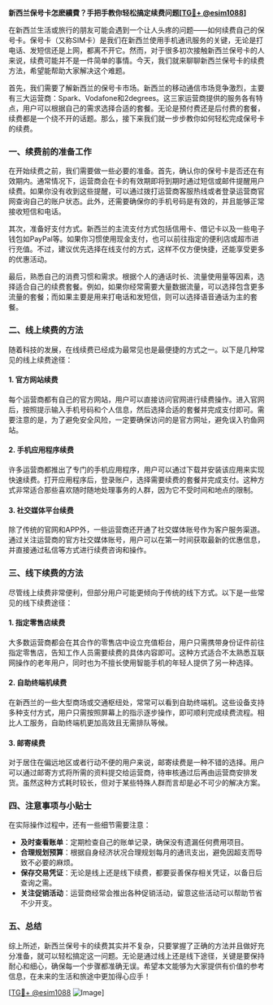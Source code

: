 **新西兰保号卡怎麽續費？手把手教你轻松搞定续费问题[[TG💪+ @esim1088](https://t.me/s/esim1088)]**

在新西兰生活或旅行的朋友可能会遇到一个让人头疼的问题——如何续费自己的保号卡。保号卡（又称SIM卡）是我们在新西兰使用手机通讯服务的关键，无论是打电话、发短信还是上网，都离不开它。然而，对于很多初次接触新西兰保号卡的人来说，续费可能并不是一件简单的事情。今天，我们就来聊聊新西兰保号卡的续费方法，希望能帮助大家解决这个难题。

首先，我们需要了解新西兰的保号卡市场。新西兰的移动通信市场竞争激烈，主要有三大运营商：Spark、Vodafone和2degrees。这三家运营商提供的服务各有特点，用户可以根据自己的需求选择合适的套餐。无论是预付费还是后付费的套餐，续费都是一个绕不开的话题。那么，接下来我们就一步步教你如何轻松完成保号卡的续费。

### 一、续费前的准备工作

在开始续费之前，我们需要做一些必要的准备。首先，确认你的保号卡是否还在有效期内。通常情况下，运营商会在卡的有效期即将到期时通过短信或邮件提醒用户续费。如果你没有收到这些提醒，可以通过拨打运营商客服热线或者登录运营商官网查询自己的账户状态。此外，还需要确保你的手机号码是有效的，并且能够正常接收短信和电话。

其次，准备好支付方式。新西兰的主流支付方式包括信用卡、借记卡以及一些电子钱包如PayPal等。如果你习惯使用现金支付，也可以前往指定的便利店或超市进行充值。不过，建议优先选择在线支付的方式，这样不仅方便快捷，还能享受更多的优惠活动。

最后，熟悉自己的消费习惯和需求。根据个人的通话时长、流量使用量等因素，选择适合自己的续费套餐。例如，如果你经常需要大量数据流量，可以选择包含更多流量的套餐；而如果主要是用来打电话和发短信，则可以选择语音通话为主的套餐。

### 二、线上续费的方法

随着科技的发展，在线续费已经成为最常见也是最便捷的方式之一。以下是几种常见的线上续费途径：

#### 1. 官方网站续费

每个运营商都有自己的官方网站，用户可以直接访问官网进行续费操作。进入官网后，按照提示输入手机号码和个人信息，然后选择合适的套餐并完成支付即可。需要注意的是，为了避免安全风险，一定要确保访问的是官方网址，避免误入钓鱼网站。

#### 2. 手机应用程序续费

许多运营商都推出了专门的手机应用程序，用户可以通过下载并安装该应用来实现快速续费。打开应用程序后，登录账户，选择需要续费的套餐并完成支付。这种方式非常适合那些喜欢随时随地处理事务的人群，因为它不受时间和地点的限制。

#### 3. 社交媒体平台续费

除了传统的官网和APP外，一些运营商还开通了社交媒体账号作为客户服务渠道。通过关注运营商的官方社交媒体账号，用户可以在第一时间获取最新的优惠信息，并直接通过私信等方式进行续费咨询和操作。

### 三、线下续费的方法

尽管线上续费非常便利，但部分用户可能更倾向于传统的线下方式。以下是一些常见的线下续费途径：

#### 1. 指定零售店续费

大多数运营商都会在其合作的零售店中设立充值柜台，用户只需携带身份证件前往指定零售店，告知工作人员需要续费的具体内容即可。这种方式适合不太熟悉互联网操作的老年用户，同时也为不擅长使用智能手机的年轻人提供了另一种选择。

#### 2. 自助终端机续费

在新西兰的一些大型商场或交通枢纽处，常常可以看到自助终端机。这些设备支持多种支付方式，用户只需按照屏幕上的指示逐步操作，即可顺利完成续费流程。相比人工服务，自助终端机更加高效且无需排队等候。

#### 3. 邮寄续费

对于居住在偏远地区或者行动不便的用户来说，邮寄续费是一种不错的选择。用户可以通过邮寄方式将所需的资料提交给运营商，待审核通过后再由运营商安排发货。虽然这种方式耗时较长，但对于某些特殊人群而言却是必不可少的解决方案。

### 四、注意事项与小贴士

在实际操作过程中，还有一些细节需要注意：

- **及时查看账单**：定期检查自己的账单记录，确保没有遗漏任何费用项目。
- **合理规划预算**：根据自身经济状况合理规划每月的通讯支出，避免因超支而导致不必要的麻烦。
- **保存交易凭证**：无论是线上还是线下续费，都要妥善保存相关凭证，以备日后查询之需。
- **关注促销活动**：运营商经常会推出各种促销活动，留意这些活动可以帮助节省不少开支。

### 五、总结

综上所述，新西兰保号卡的续费其实并不复杂，只要掌握了正确的方法并且做好充分准备，就可以轻松搞定这一问题。无论是通过线上还是线下途径，关键是要保持耐心和细心，确保每一个步骤都准确无误。希望本文能够为大家提供有价值的参考信息，在未来的生活和旅途中更加得心应手！

[[TG💪+ @esim1088](https://t.me/s/esim1088) ![Image](https://i.postimg.cc/4NQfJmqS/Snipaste-2025-05-13-00-14-12.png)]